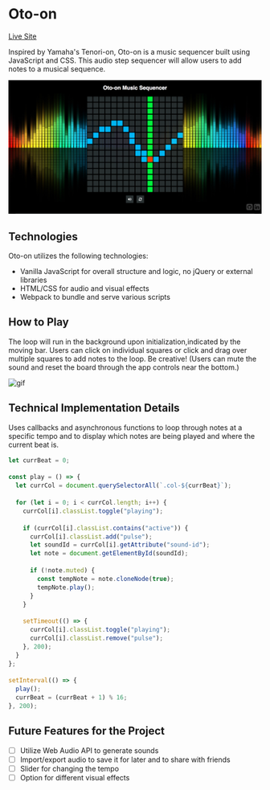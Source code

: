 # Oto-on

[Live Site][github]

[github]: https://samwzz.github.io/oto-on/

Inspired by Yamaha's Tenori-on, Oto-on is a music sequencer built using JavaScript and CSS. This audio step sequencer will allow users to add notes to a musical sequence.

![screenshot](docs/images/oto-on-ss.png)

## Technologies

Oto-on utilizes the following technologies:

* Vanilla JavaScript for overall structure and logic, no jQuery or external libraries
* HTML/CSS for audio and visual effects
* Webpack to bundle and serve various scripts

## How to Play

The loop will run in the background upon initialization,indicated by the moving bar. Users can click on individual squares or click and drag over multiple squares to add notes to the loop. Be creative!
(Users can mute the sound and reset the board through the app controls near the bottom.)

![gif](docs/images/oto-on.gif)

## Technical Implementation Details

Uses callbacks and asynchronous functions to loop through notes at a specific tempo and to display which notes are being played and where the current beat is.

```js
let currBeat = 0;

const play = () => {
  let currCol = document.querySelectorAll(`.col-${currBeat}`);

  for (let i = 0; i < currCol.length; i++) {
    currCol[i].classList.toggle("playing");

    if (currCol[i].classList.contains("active")) {
      currCol[i].classList.add("pulse");
      let soundId = currCol[i].getAttribute("sound-id");
      let note = document.getElementById(soundId);

      if (!note.muted) {
        const tempNote = note.cloneNode(true);
        tempNote.play();
      }
    }

    setTimeout(() => {
      currCol[i].classList.toggle("playing");
      currCol[i].classList.remove("pulse");
    }, 200);
  }
};

setInterval(() => {
  play();
  currBeat = (currBeat + 1) % 16;
}, 200);
```

## Future Features for the Project

- [ ] Utilize Web Audio API to generate sounds
- [ ] Import/export audio to save it for later and to share with friends
- [ ] Slider for changing the tempo
- [ ] Option for different visual effects
